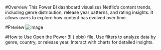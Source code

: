 #Overview
This Power BI dashboard visualizes Netflix’s content trends, including genre distribution, release year patterns, and rating insights. It allows users to explore how content has evolved over time.

#Preview
![image](https://github.com/user-attachments/assets/6f25b8ed-77f4-46ce-8017-b0341ae4d433)


#How to Use
Open the Power BI (.pbix) file.
Use filters to analyze data by genre, country, or release year.
Interact with charts for detailed insights.

